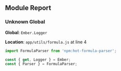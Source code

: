 ## Module Report
### Unknown Global

**Global**: `Ember.Logger`

**Location**: `app/utils/formula.js` at line 4

```js
import FormulaParser from 'npm:hot-formula-parser';

const { get, Logger } = Ember;
const { Parser } = FormulaParser;

```
